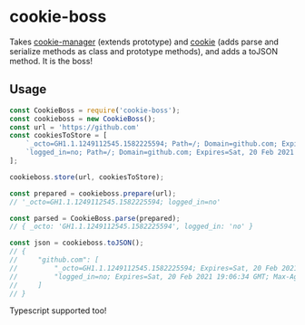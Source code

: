 # cookie-boss

Takes [cookie-manager](https://github.com/juji/cookie-manager) (extends prototype) and [cookie](https://github.com/jshttp/cookie) (adds parse and serialize methods as class and prototype methods), and adds a toJSON method. It is the boss!

## Usage
```javascript
const CookieBoss = require('cookie-boss');
const cookieboss = new CookieBoss();
const url = 'https://github.com'
const cookiesToStore = [
    `_octo=GH1.1.1249112545.1582225594; Path=/; Domain=github.com; Expires=Sat, 20 Feb 2021 19:06:34 GMT; Secure`,
    `logged_in=no; Path=/; Domain=github.com; Expires=Sat, 20 Feb 2021 19:06:34 GMT; HttpOnly; Secure`
];

cookieboss.store(url, cookiesToStore);

const prepared = cookieboss.prepare(url);
// '_octo=GH1.1.1249112545.1582225594; logged_in=no'

const parsed = CookieBoss.parse(prepared);
// { _octo: 'GH1.1.1249112545.1582225594', logged_in: 'no' }

const json = cookieboss.toJSON();
// {
//     "github.com": [
//         "_octo=GH1.1.1249112545.1582225594; Expires=Sat, 20 Feb 2021 19:06:34 GMT; Max-Age=31611923; Path=/; Domain=github.com; secure",
//         "logged_in=no; Expires=Sat, 20 Feb 2021 19:06:34 GMT; Max-Age=31611923; Path=/; Domain=github.com; secure; HttpOnly"
//     ]
// }
```

Typescript supported too!
